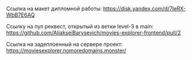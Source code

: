 Ссылка на макет дипломной работы:
https://disk.yandex.com/d/7leRX-WbB7E6AQ

Ссылку на пул реквест, открытый из ветки level-3 в main:
https://github.com/AliakseiBarysevich/movies-explorer-frontend/pull/2

Ссылка на задеплоенный на сервере проект:
https://moviesexplorer.nomoredomains.monster/
